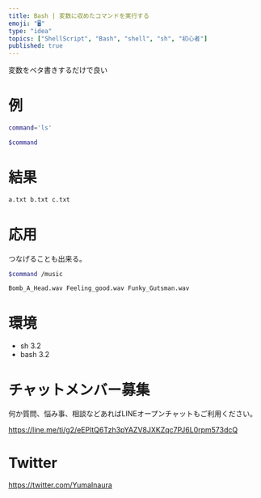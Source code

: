 ```yaml
---
title: Bash | 変数に収めたコマンドを実行する
emoji: "🖥"
type: "idea"
topics: ["ShellScript", "Bash", "shell", "sh", "初心者"]
published: true
---
```


変数をベタ書きするだけで良い

# 例

```bash
command='ls'

$command
```

# 結果

```bash
a.txt b.txt c.txt
```

# 応用

つなげることも出来る。

```bash
$command /music
```

```
Bomb_A_Head.wav Feeling_good.wav Funky_Gutsman.wav
```


# 環境

- sh 3.2
- bash 3.2








<!-- Update From Qiita API -->

# チャットメンバー募集


何か質問、悩み事、相談などあればLINEオープンチャットもご利用ください。

https://line.me/ti/g2/eEPltQ6Tzh3pYAZV8JXKZqc7PJ6L0rpm573dcQ





# Twitter


https://twitter.com/YumaInaura


<!-- Update From Qiita API -->


